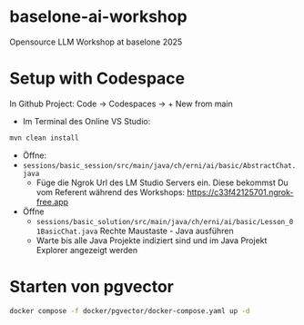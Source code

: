 # baselone-ai-workshop
Opensource LLM Workshop at baselone 2025

# Setup with Codespace
In Github Project: Code -> Codespaces -> + New from main
* Im Terminal des Online VS Studio:
```bash
mvn clean install
```
* Öffne:
* `sessions/basic_session/src/main/java/ch/erni/ai/basic/AbstractChat.java`
    * Füge die Ngrok Url des LM Studio Servers ein. Diese bekommst Du vom Referent
      während des Workshops: https://c33f42125701.ngrok-free.app
* Öffne 
  * `sessions/basic_solution/src/main/java/ch/erni/ai/basic/Lesson_01BasicChat.java`
    Rechte Maustaste - Java ausführen
  * Warte bis alle Java Projekte indiziert sind und im Java Projekt Explorer angezeigt werden

# Starten von pgvector
```bash
docker compose -f docker/pgvector/docker-compose.yaml up -d
```
